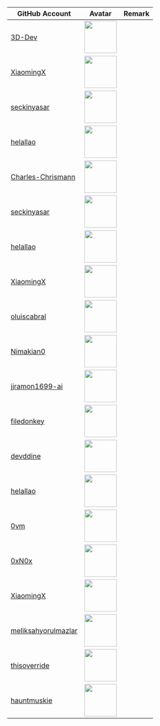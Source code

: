 | GitHub Account                                                | Avatar                                                                                                                             | Remark   |
|---------------------------------------------------------------|------------------------------------------------------------------------------------------------------------------------------------|----------|
| [3D-Dev](https://github.com/3D-Dev)                           | <a href="https://github.com/3D-Dev"><img src="https://github.com/3D-Dev.png" width=75px height=75px></a>                           |          |
| [XiaomingX](https://github.com/XiaomingX)                     | <a href="https://github.com/XiaomingX"><img src="https://github.com/XiaomingX.png" width=75px height=75px></a>                     |          |
| [seckinyasar](https://github.com/seckinyasar)                 | <a href="https://github.com/seckinyasar"><img src="https://github.com/seckinyasar.png" width=75px height=75px></a>                 |          |
| [helallao](https://github.com/helallao)                       | <a href="https://github.com/helallao"><img src="https://github.com/helallao.png" width=75px height=75px></a>                       |          |
| [Charles-Chrismann](https://github.com/Charles-Chrismann)     | <a href="https://github.com/Charles-Chrismann"><img src="https://github.com/Charles-Chrismann.png" width=75px height=75px></a>     |          |
| [seckinyasar](https://github.com/seckinyasar)                 | <a href="https://github.com/seckinyasar"><img src="https://github.com/seckinyasar.png" width=75px height=75px></a>                 |          |
| [helallao](https://github.com/helallao)                       | <a href="https://github.com/helallao"><img src="https://github.com/helallao.png" width=75px height=75px></a>                       |          |
| [XiaomingX](https://github.com/XiaomingX)                     | <a href="https://github.com/XiaomingX"><img src="https://github.com/XiaomingX.png" width=75px height=75px></a>                     |          |
| [oluiscabral](https://github.com/oluiscabral)                 | <a href="https://github.com/oluiscabral"><img src="https://github.com/oluiscabral.png" width=75px height=75px></a>                 |          |
| [Nimakian0](https://github.com/Nimakian0)                     | <a href="https://github.com/Nimakian0"><img src="https://github.com/Nimakian0.png" width=75px height=75px></a>                     |          |
| [jjramon1699-ai](https://github.com/jjramon1699-ai)           | <a href="https://github.com/jjramon1699-ai"><img src="https://github.com/jjramon1699-ai.png" width=75px height=75px></a>           |          |
| [filedonkey](https://github.com/filedonkey)                   | <a href="https://github.com/filedonkey"><img src="https://github.com/filedonkey.png" width=75px height=75px></a>                   |          |
| [devddine](https://github.com/devddine)                       | <a href="https://github.com/devddine"><img src="https://github.com/devddine.png" width=75px height=75px></a>                       |          |
| [helallao](https://github.com/helallao)                       | <a href="https://github.com/helallao"><img src="https://github.com/helallao.png" width=75px height=75px></a>                       |          |
| [0vm](https://github.com/0vm)                                 | <a href="https://github.com/0vm"><img src="https://github.com/0vm.png" width=75px height=75px></a>                                 |          |
| [0xN0x](https://github.com/0xN0x)                             | <a href="https://github.com/0xN0x"><img src="https://github.com/0xN0x.png" width=75px height=75px></a>                             |          |
| [XiaomingX](https://github.com/XiaomingX)                     | <a href="https://github.com/XiaomingX"><img src="https://github.com/XiaomingX.png" width=75px height=75px></a>                     |          |
| [meliksahyorulmazlar](https://github.com/meliksahyorulmazlar) | <a href="https://github.com/meliksahyorulmazlar"><img src="https://github.com/meliksahyorulmazlar.png" width=75px height=75px></a> |          |
| [thisoverride](https://github.com/thisoverride)               | <a href="https://github.com/thisoverride"><img src="https://github.com/thisoverride.png" width=75px height=75px></a>               |          |
| [hauntmuskie](https://github.com/hauntmuskie)                 | <a href="https://github.com/hauntmuskie"><img src="https://github.com/hauntmuskie.png" width=75px height=75px></a>                 |          |